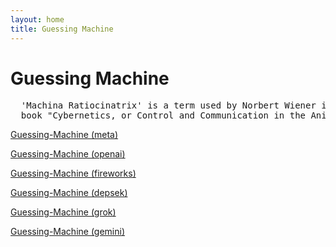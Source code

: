 ```yaml
---
layout: home
title: Guessing Machine
---
```

# Guessing Machine

<pre>
  'Machina Ratiocinatrix' is a term used by Norbert Wiener in the introduction to his 
  book "Cybernetics, or Control and Communication in the Animal and the Machine".
</pre>

[Guessing-Machine (meta)](https://guessing-machine.github.io/meta/)

[Guessing-Machine (openai)](https://guessing-machine.github.io/openai/)

[Guessing-Machine (fireworks)](https://guessing-machine.github.io/fireworks/)

[Guessing-Machine (depsek)](https://guessing-machine.github.io/depsek/)

[Guessing-Machine (grok)](https://guessing-machine.github.io/grok/)

[Guessing-Machine (gemini)](https://guessing-machine.github.io/gemini/)

